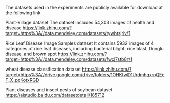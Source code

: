 The datasets used in the experiments are publicly available for download at the following link

Plant-Village dataset
The dataset includes 54,303 images of health and disease
https://link.zhihu.com/?target=https%3A//data.mendeley.com/datasets/tywbtsjrjv/1

Rice Leaf Disease Image Samples dataset
It contains 5932 images of 4 categories of rice leaf diseases, including bacterial blight, rice blast, Donglu disease, and brown spot
https://link.zhihu.com/?target=https%3A//data.mendeley.com/datasets/fwcj7stb8r/1

wheat disease classification dataset 
https://link.zhihu.com/?target=https%3A//drive.google.com/drive/folders/1OHKtwD1UrdmhqxrpQEeF_X_pqKotxRGD

Plant diseases and insect pests of soybean dataset
https://aistudio.baidu.com/datasetdetail/185712 
